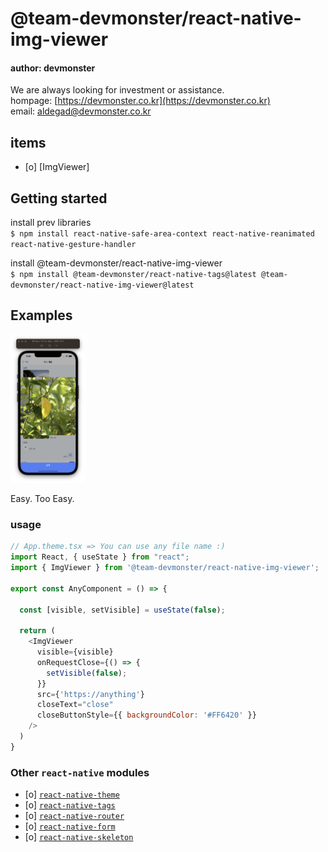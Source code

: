 # @team-devmonster/react-native-img-viewer

#### author: devmonster 

We are always looking for investment or assistance.<br>
hompage: [https://devmonster.co.kr](https://devmonster.co.kr)<br>
email: [aldegad@devmonster.co.kr](mailto:aldegad@devmonster.co.kr)

## items
- [o] [ImgViewer]

## Getting started
install prev libraries<br>
`$ npm install react-native-safe-area-context react-native-reanimated react-native-gesture-handler`<br>

install @team-devmonster/react-native-img-viewer<br>
`$ npm install @team-devmonster/react-native-tags@latest @team-devmonster/react-native-img-viewer@latest`


## Examples

<img src="https://github.com/team-devmonster/react-native-modules/blob/master/local_modules/imgViewer/screenshots/imgViewer01.png" width="120">

Easy. Too Easy.

### usage

```javascript
// App.theme.tsx => You can use any file name :)
import React, { useState } from "react";
import { ImgViewer } from '@team-devmonster/react-native-img-viewer';

export const AnyComponent = () => {

  const [visible, setVisible] = useState(false);
  
  return (
    <ImgViewer
      visible={visible}
      onRequestClose={() => {
        setVisible(false);
      }}
      src={'https://anything'}
      closeText="close"
      closeButtonStyle={{ backgroundColor: '#FF6420' }}
    />
  )
}
```

### Other `react-native` modules

- [o] [`react-native-theme`](https://www.npmjs.com/package/@team-devmonster/react-native-theme)
- [o] [`react-native-tags`](https://www.npmjs.com/package/@team-devmonster/react-native-tags)
- [o] [`react-native-router`](https://www.npmjs.com/package/@team-devmonster/react-native-router)
- [o] [`react-native-form`](https://www.npmjs.com/package/@team-devmonster/react-native-form)
- [o] [`react-native-skeleton`](https://www.npmjs.com/package/@team-devmonster/react-native-skeleton)